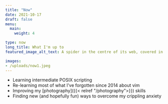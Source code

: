 ```yaml
---
title: "Now"
date: 2021-10-17
draft: false
menu:
  main:
    weight: 4

type: now
long_title: What I'm up to
featured_image_alt_text: A spider in the centre of its web, covered in morning dew

images:
- /uploads/now1.jpeg
---
```


- Learning intermediate POSIX scripting
- Re-learning most of what I've forgotten since 2014 about vim
- Improving my [photography]({{< relref "/photography">}}) skills
- Finding new (and hopefully fun) ways to overcome my crippling anxiety
